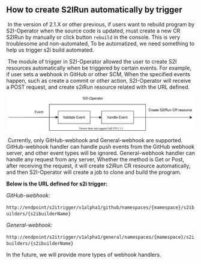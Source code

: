 ## How to create S2IRun automatically by trigger

​	In the version of 2.1.X or other previous, if users want to rebuild program by S2I-Operator when the source code is updated, must create a new CR S2IRun by manually or click button `rebuild` in the console. This is very troublesome and non-automated, To be automatized, we need something to help us trigger s2i build automated.

​	The module of trigger in S2I-Operator allowed the user to create S2I resources automatically when be triggered by certain events. For example, if user sets a webhook in GitHub or other SCM, When the specified events happen, such as create a commit or other action,  S2I-Operator will receive a POST request, and create s2iRun resource related with the URL defined. 

![](images/s2i-trigger-flow.svg)



​	Currently, only GitHub-webhook and General-webhook are supported. GitHub-webhook handler can handle push events from the GitHub webhook server, and other event types will be ignored. General-webhook handler can handle any request from any server, Whether the method is Get or Post, after receiving the request, it will create s2iRun CR resource automatically, and then S2I-Operator will create a job to clone and build the program. 

**Below is the URL defined for s2i trigger:**

*GitHub-webhook:*

`http://endpoint/s2itrigger/v1alpha1/github/namespaces/{mamespace}/s2ibuilders/{s2ibuilderName}`

*General-webhook:*

`http://endpoint/s2itrigger/v1alpha1/general/namespaces/{mamespace}/s2ibuilders/{s2ibuilderName}`

In the future, we will provide more types of webhook handlers.

